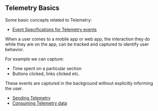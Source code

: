 ## Telemetry Basics

Some basic concepts related to Telemetry:

- [Event Specifications for Telemetry events](http://docs.sunbird.org/latest/developer-docs/telemetry/specification/#events-specs)

When a user comes to a mobile app or web app, the interaction they do while they are on the app, can be tracked and captured to identify user behavior.

For example we can capture:
- Time spent on a particular section
- Buttons clicked, links clicked etc.

These events are captured in the background without explicitly informing the user.


- [Sending Telemetry](http://docs.sunbird.org/latest/developer-docs/telemetry/sending_telemetry/)
- [Consuming Telemetry data](http://docs.sunbird.org/latest/developer-docs/telemetry/consuming_telemetry/)